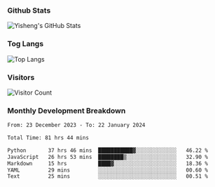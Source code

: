 ### Github Stats
![Yisheng's GitHub Stats](https://github-readme-stats-9qabuvhk1-gongyisheng.vercel.app/api?username=gongyisheng&count_private=true&show_icons=true)
### Tog Langs
![Top Langs](https://github-readme-stats-9qabuvhk1-gongyisheng.vercel.app/api/top-langs/?username=gongyisheng&layout=compact)
### Visitors
![Visitor Count](https://profile-counter.glitch.me/gongyisheng/count.svg)
### Monthly Development Breakdown
<!--START_SECTION:waka-->

```txt
From: 23 December 2023 - To: 22 January 2024

Total Time: 81 hrs 44 mins

Python       37 hrs 46 mins  ███████████▓░░░░░░░░░░░░░   46.22 %
JavaScript   26 hrs 53 mins  ████████▒░░░░░░░░░░░░░░░░   32.90 %
Markdown     15 hrs          ████▓░░░░░░░░░░░░░░░░░░░░   18.36 %
YAML         29 mins         ░░░░░░░░░░░░░░░░░░░░░░░░░   00.60 %
Text         25 mins         ░░░░░░░░░░░░░░░░░░░░░░░░░   00.51 %
```

<!--END_SECTION:waka-->
